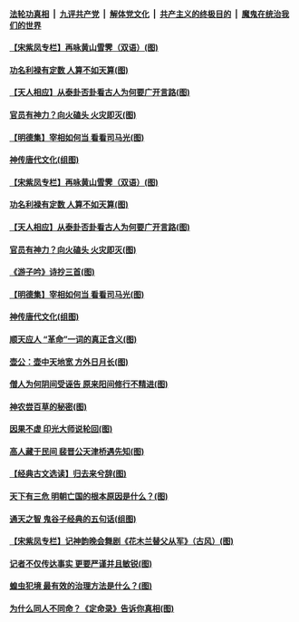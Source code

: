 ####  [法轮功真相](../../../../basic/blob/master/README.md?t=05040631) &nbsp;|&nbsp; [九评共产党](../../../../9ping.md/blob/master/README.md?t=05040631) &nbsp;|&nbsp; [解体党文化](../../../../jtdwh.md/blob/master/README.md?t=05040631)  &nbsp;|&nbsp; [共产主义的终极目的](../../../../gczydzjmd.md/blob/master/README.md?t=05040631) &nbsp;|&nbsp; [魔鬼在统治我们的世界](../../../../mgztzwmdsj.md/blob/master/README.md?t=05040631) 

#### [【宋紫凤专栏】再咏黄山雪霁（双语）(图)](../pages/p7/931848.md?t=05040631) 

#### [功名利禄有定数 人算不如天算(图)](../pages/p7/931664.md?t=05040631) 

#### [【天人相应】从泰卦否卦看古人为何要广开言路(图)](../pages/p7/931563.md?t=05040631) 

#### [官员有神力？向火磕头 火灾即灭(图)](../pages/p7/931748.md?t=05040631) 

#### [【明德集】宰相如何当 看看司马光(图)](../pages/p7/931662.md?t=05040631) 

#### [神传唐代文化(组图)](../pages/p7/929955.md?t=05040631) 

#### [【宋紫凤专栏】再咏黄山雪霁（双语）(图)](../pages/p7/931848.md?t=05040631) 

#### [功名利禄有定数 人算不如天算(图)](../pages/p7/931664.md?t=05040631) 

#### [【天人相应】从泰卦否卦看古人为何要广开言路(图)](../pages/p7/931563.md?t=05040631) 

#### [官员有神力？向火磕头 火灾即灭(图)](../pages/p7/931748.md?t=05040631) 

#### [《游子吟》诗抄三首(图)](../pages/p7/931767.md?t=05040631) 

#### [【明德集】宰相如何当 看看司马光(图)](../pages/p7/931662.md?t=05040631) 

#### [神传唐代文化(组图)](../pages/p7/929955.md?t=05040631) 

#### [顺天应人 “革命”一词的真正含义(图)](../pages/p7/931665.md?t=05040631) 

#### [壶公：壶中天地宽 方外日月长(图)](../pages/p7/931564.md?t=05040631) 

#### [僧人为何阴间受诬告 原来阳间修行不精进(图)](../pages/p7/931623.md?t=05040631) 

#### [神农尝百草的秘密(图)](../pages/p7/931679.md?t=05040631) 

#### [因果不虚 印光大师说轮回(图)](../pages/p7/931661.md?t=05040631) 

#### [高人藏于民间 裴晋公天津桥遇先知(图)](../pages/p7/931547.md?t=05040631) 

#### [【经典古文选读】归去来兮辞(图)](../pages/p7/931634.md?t=05040631) 

#### [天下有三危 明朝亡国的根本原因是什么？(图)](../pages/p7/931538.md?t=05040631) 

#### [通天之智 鬼谷子经典的五句话(组图)](../pages/p7/931429.md?t=05040631) 

#### [【宋紫凤专栏】记神韵晚会舞剧《花木兰替父从军》（古风）(图)](../pages/p7/931299.md?t=05040631) 

#### [记者不仅传达事实 更要严谨并且敏锐(图)](../pages/p7/931163.md?t=05040631) 

#### [蝗虫犯境 最有效的治理方法是什么？(图)](../pages/p7/931397.md?t=05040631) 

#### [为什么同人不同命？《定命录》告诉你真相(图)](../pages/p7/931426.md?t=05040631) 

